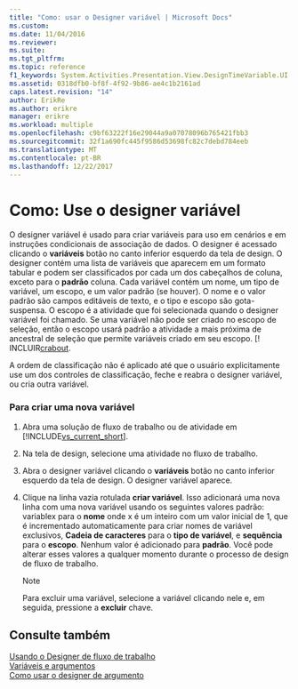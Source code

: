 ```yaml
---
title: "Como: usar o Designer variável | Microsoft Docs"
ms.custom: 
ms.date: 11/04/2016
ms.reviewer: 
ms.suite: 
ms.tgt_pltfrm: 
ms.topic: reference
f1_keywords: System.Activities.Presentation.View.DesignTimeVariable.UI
ms.assetid: 0318dfb0-bf8f-4f92-9b86-ae4c1b2161ad
caps.latest.revision: "14"
author: ErikRe
ms.author: erikre
manager: erikre
ms.workload: multiple
ms.openlocfilehash: c9bf63222f16e29044a9a07078096b765421fbb3
ms.sourcegitcommit: 32f1a690fc445f9586d53698fc82c7debd784eeb
ms.translationtype: MT
ms.contentlocale: pt-BR
ms.lasthandoff: 12/22/2017
---
```

# <a name="how-to-use-the-variable-designer"></a>Como: Use o designer variável
O designer variável é usado para criar variáveis para uso em cenários e em instruções condicionais de associação de dados. O designer é acessado clicando o **variáveis** botão no canto inferior esquerdo da tela de design. O designer contém uma lista de variáveis que aparecem em um formato tabular e podem ser classificados por cada um dos cabeçalhos de coluna, exceto para o **padrão** coluna. Cada variável contém um nome, um tipo de variável, um escopo, e um valor padrão (se houver). O nome e o valor padrão são campos editáveis de texto, e o tipo e escopo são gota- suspensa. O escopo é a atividade que foi selecionada quando o designer variável foi chamado. Se uma variável não pode ser criado no escopo de seleção, então o escopo usará padrão a atividade a mais próxima de ancestral de seleção que permite variáveis criado em seu escopo. [! INCLUIR[crabout](/dotnet/framework/windows-workflow-foundation/variables-and-arguments).  
  
 A ordem de classificação não é aplicado até que o usuário explicitamente use um dos controles de classificação, feche e reabra o designer variável, ou cria outra variável.  
  
### <a name="to-create-a-new-variable"></a>Para criar uma nova variável  
  
1.  Abra uma solução de fluxo de trabalho ou de atividade em [!INCLUDE[vs_current_short](../code-quality/includes/vs_current_short_md.md)].  
  
2.  Na tela de design, selecione uma atividade no fluxo de trabalho.  
  
3.  Abra o designer variável clicando o **variáveis** botão no canto inferior esquerdo da tela de design. O designer variável aparece.  
  
4.  Clique na linha vazia rotulada **criar variável**. Isso adicionará uma nova linha com uma nova variável usando os seguintes valores padrão: variablex para o **nome** onde x é um inteiro com um valor inicial de 1, que é incrementado automaticamente para criar nomes de variável exclusivos,  **Cadeia de caracteres** para o **tipo de variável**, e **sequência** para o **escopo**. Nenhum valor é adicionado para **padrão**. Você pode alterar esses valores a qualquer momento durante o processo de design de fluxo de trabalho.  
  
    > [!NOTE]
    >  Para excluir uma variável, selecione a variável clicando nele e, em seguida, pressione a **excluir** chave.  
  
## <a name="see-also"></a>Consulte também  
 [Usando o Designer de fluxo de trabalho](../workflow-designer/using-the-workflow-designer.md)   
 [Variáveis e argumentos](/dotnet/framework/windows-workflow-foundation/variables-and-arguments)   
 [Como usar o designer de argumento](../workflow-designer/how-to-use-the-argument-designer.md)